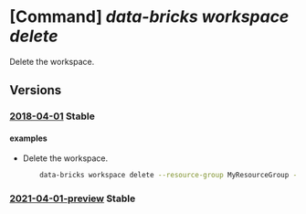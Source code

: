 # [Command] _data-bricks workspace delete_

Delete the workspace.

## Versions

### [2018-04-01](/Resources/mgmt-plane/L3N1YnNjcmlwdGlvbnMve30vcmVzb3VyY2Vncm91cHMve30vcHJvdmlkZXJzL21pY3Jvc29mdC5kYXRhYnJpY2tzL3dvcmtzcGFjZXMve30=/2018-04-01.xml) **Stable**

<!-- mgmt-plane /subscriptions/{}/resourcegroups/{}/providers/microsoft.databricks/workspaces/{} 2018-04-01 -->

#### examples

- Delete the workspace.
    ```bash
        data-bricks workspace delete --resource-group MyResourceGroup --name MyWorkspace
    ```

### [2021-04-01-preview](/Resources/mgmt-plane/L3N1YnNjcmlwdGlvbnMve30vcmVzb3VyY2Vncm91cHMve30vcHJvdmlkZXJzL21pY3Jvc29mdC5kYXRhYnJpY2tzL3dvcmtzcGFjZXMve30=/2021-04-01-preview.xml) **Stable**

<!-- mgmt-plane /subscriptions/{}/resourcegroups/{}/providers/microsoft.databricks/workspaces/{} 2021-04-01-preview -->
